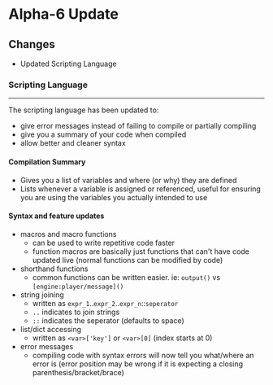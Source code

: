 
# Alpha-6 Update

## Changes
- Updated Scripting Language



### Scripting Language
---

The scripting language has been updated to:
- give error messages instead of failing to compile or partially compiling
- give you a summary of your code when compiled
- allow better and cleaner syntax

#### Compilation Summary
- Gives you a list of variables and where (or why) they are defined
- Lists whenever a variable is assigned or referenced, useful for ensuring you are using the variables you actually intended to use

#### Syntax and feature updates

- macros and macro functions
  - can be used to write repetitive code faster
  - function macros are basically just functions that can't have code updated live (normal functions can be modified by code)
- shorthand functions
  - common functions can be written easier. ie: `output()` vs `[engine:player/message]()`
- string joining
  - written as `expr_1`..`expr_2`..`expr_n`::`seperator`
  - `..` indicates to join strings
  - `::` indicates the seperator (defaults to space)
- list/dict accessing
  - written as `<var>['key']` or `<var>[0]` (index starts at 0)
- error messages
  - compiling code with syntax errors will now tell you what/where an error is (error position may be wrong if it is expecting a closing parenthesis/bracket/brace)




